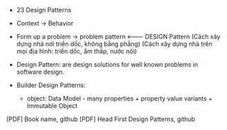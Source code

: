 - 23 Design Patterns

- Context -> Behavior 

- Form up a problem -> problem pattern <--- DESIGN Pattern
(Cách xây dựng nhà nơi triền dốc, không bằng phẳng)
(Cách xây dựng nhà trên mọi địa hình: triền dốc, ẩm thấp, nước nôi)  

- Design Pattern: are design solutions for well known problems in software design.

- Builder Design Patterns:
  - object: Data Model - many properties + property value variants +  Immutable Object 

[PDF] Book name, github
[PDF] Head First Design Patterns, github
